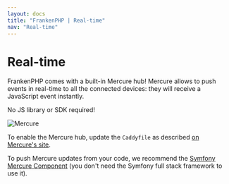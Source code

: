 ```yaml
---
layout: docs
title: "FrankenPHP | Real-time"
nav: "Real-time"
---
```

# Real-time

FrankenPHP comes with a built-in Mercure hub!
Mercure allows to push events in real-time to all the connected devices: they will receive a JavaScript event instantly.

No JS library or SDK required!

![Mercure](https://mercure.rocks/static/main.png)

To enable the Mercure hub, update the `Caddyfile` as described [on Mercure's site](https://mercure.rocks/docs/hub/config).

To push Mercure updates from your code, we recommend the [Symfony Mercure Component](https://symfony.com/components/Mercure) (you don't need the Symfony full stack framework to use it).

